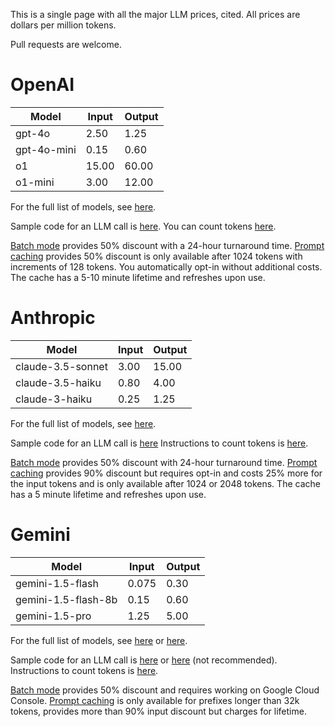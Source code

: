 This is a single page with all the major LLM prices, cited.
All prices are dollars per million tokens.

Pull requests are welcome.

# OpenAI

| Model       | Input | Output |
| ----------- | ----- | ------ |
| gpt-4o      | 2.50  | 1.25   |
| gpt-4o-mini | 0.15  | 0.60   |
| o1          | 15.00 | 60.00  |
| o1-mini     | 3.00  | 12.00  |

For the full list of models, see [here](https://platform.openai.com/docs/models).

Sample code for an LLM call is [here](https://platform.openai.com/docs/quickstart).
You can count tokens [here](https://platform.openai.com/tokenizer).

[Batch mode](https://platform.openai.com/docs/guides/batch) provides 50% discount with a 24-hour turnaround time.
[Prompt caching](https://platform.openai.com/docs/guides/prompt-caching) provides 50% discount is only available after 1024 tokens with increments of 128 tokens. You automatically opt-in without additional costs. The cache has a 5-10 minute lifetime and refreshes upon use.


# Anthropic

| Model             | Input | Output |
| ----------------- | ----- | ------ |
| claude-3.5-sonnet | 3.00  | 15.00  |
| claude-3.5-haiku  | 0.80  | 4.00   |
| claude-3-haiku    | 0.25  | 1.25   |

For the full list of models, see [here](https://www.anthropic.com/pricing#anthropic-api).

Sample code for an LLM call is [here](https://docs.anthropic.com/en/api/getting-started)
Instructions to count tokens is [here](https://docs.anthropic.com/en/docs/build-with-claude/token-counting).

[Batch mode](https://www.anthropic.com/news/message-batches-api) provides 50% discount with 24-hour turnaround time.
[Prompt caching](https://docs.anthropic.com/en/docs/build-with-claude/prompt-caching) provides 90% discount but requires opt-in and costs 25% more for the input tokens and is only available after 1024 or 2048 tokens. The cache has a 5 minute lifetime and refreshes upon use.


# Gemini

| Model               | Input | Output |
| ------------------- | ----- | ------ |
| gemini-1.5-flash    | 0.075 | 0.30   |
| gemini-1.5-flash-8b | 0.15  | 0.60   |
| gemini-1.5-pro      | 1.25  | 5.00   |

For the full list of models, see [here](https://ai.google.dev/pricing) or [here](https://cloud.google.com/vertex-ai/generative-ai/pricing).

Sample code for an LLM call is [here](https://ai.google.dev/gemini-api/docs/quickstart) or [here](https://cloud.google.com/vertex-ai/generative-ai/docs/start/quickstarts/quickstart-multimodal) (not recommended).
Instructions to count tokens is [here](https://ai.google.dev/gemini-api/docs/quickstart).

[Batch mode](https://cloud.google.com/vertex-ai/generative-ai/docs/multimodal/batch-prediction-gemini) provides 50% discount and requires working on Google Cloud Console.
[Prompt caching](https://ai.google.dev/gemini-api/docs/caching) is only available for prefixes longer than 32k tokens, provides more than 90% input discount but charges for lifetime.

